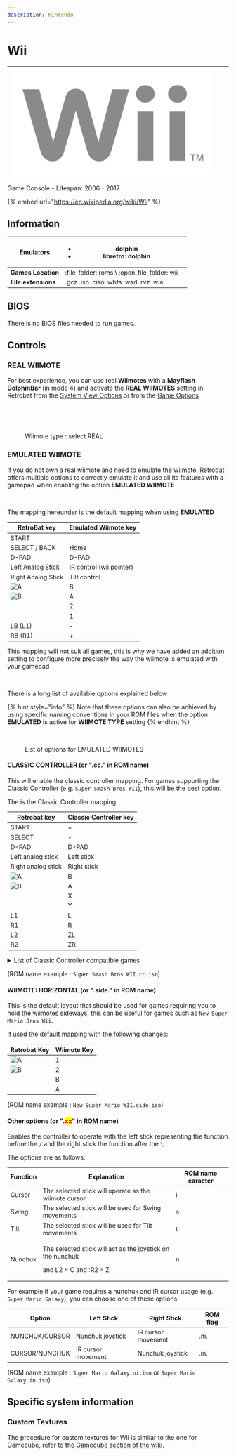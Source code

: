 ```yaml
---
description: Nintendo
---
```


# Wii

| <img src="https://raw.githubusercontent.com/fabricecaruso/es-theme-carbon/5149a33eed46b2af638b06119397d4023b75131f/art/logos/wii.svg" alt="" data-size="original"> |   |   |
| ------------------------------------------------------------------------------------------------------------------------------------------------------------------ | - | - |

Game Console - Lifespan: 2006 - 2017

{% embed url="https://en.wikipedia.org/wiki/Wii" %}

## Information

| **Emulators**       | <ul><li>dolphin</li><li>libretro: dolphin</li></ul> |   |
| ------------------- | --------------------------------------------------- | - |
| **Games Location**  | :file\_folder: roms \ :open\_file\_folder: wii      |   |
| **File extensions** | .gcz .iso .ciso .wbfs .wad .rvz .wia                |   |

## BIOS

There is no BIOS files needed to run games.

## Controls

### REAL WIIMOTE

For best experience, you can use real **Wiimotes** with a **Mayflash DolphinBar** (in mode 4) and activate the **REAL WIIMOTES** setting in Retrobat from the [System View Options](../../../../navigation/view-options.md) or from the [Game Options](../../../../navigation/game-options.md)

<figure><img src="https://i.imgur.com/0jC9b8z.png" alt=""><figcaption></figcaption></figure>

<figure><img src="https://i.imgur.com/FFWtrsV.png" alt=""><figcaption><p>Wiimote type : select REAL</p></figcaption></figure>

### EMULATED WIIMOTE

If you do not own a real wiimote and need to emulate the wiimote, Retrobat offers multiple options to correctly emulate it and use all its features with a gamepad when enabling the option **EMULATED WIIMOTE**

<figure><img src="https://i.imgur.com/ZrsVFNx.png" alt=""><figcaption></figcaption></figure>

The mapping hereunder is the default mapping when using **EMULATED**

| RetroBat key                                                                              | Emulated Wiimote key     |
| ----------------------------------------------------------------------------------------- | ------------------------ |
| START                                                                                     |                          |
| SELECT / BACK                                                                             | Home                     |
| D-PAD                                                                                     | D-PAD                    |
| Left Analog Stick                                                                         | IR control (wii pointer) |
| Right Analog Stick                                                                        | Tilt control             |
| ![A](<../../../../.gitbook/assets/image (1) (2) (1).png>)                                 | B                        |
| ![B](<../../../../.gitbook/assets/image (4) (1).png>)                                     | A                        |
| <img src="../../../../.gitbook/assets/image (3) (1) (2).png" alt="" data-size="original"> | 2                        |
| <img src="../../../../.gitbook/assets/image (2) (1) (1).png" alt="" data-size="line">     | 1                        |
| LB (L1)                                                                                   | -                        |
| RB (R1)                                                                                   | +                        |

This mapping will not suit all games, this is why we have added an addition setting to configure more precisely the way the wiimote is emulated with your gamepad

<figure><img src="https://i.imgur.com/XiT8CDQ.png" alt=""><figcaption></figcaption></figure>

There is a long list of available options explained below

{% hint style="info" %}
Note that these options can also be achieved by using specific naming conventions in your ROM files when the option **EMULATED** is active for **WIIMOTE TYPE** setting
{% endhint %}

<figure><img src="https://i.imgur.com/9r9NzJp.png" alt=""><figcaption><p>List of options for EMULATED WIIMOTES</p></figcaption></figure>

#### CLASSIC CONTROLLER (or ".cc." in ROM name)

This will enable the classic controller mapping. For games supporting the Classic Controller (e.g. `Super Smash Bros WII`), this will be the best option.

The is the Classic Controller mapping

| Retrobat key                                                                              | Classic Controller key |
| ----------------------------------------------------------------------------------------- | ---------------------- |
| START                                                                                     | +                      |
| SELECT                                                                                    | -                      |
| D-PAD                                                                                     | D-PAD                  |
| Left analog stick                                                                         | Left stick             |
| Right analog stick                                                                        | Right stick            |
| ![A](<../../../../.gitbook/assets/image (1) (2) (1).png>)                                 | B                      |
| ![B](<../../../../.gitbook/assets/image (4) (1).png>)                                     | A                      |
| <img src="../../../../.gitbook/assets/image (3) (1) (2).png" alt="" data-size="original"> | X                      |
| <img src="../../../../.gitbook/assets/image (2) (1) (1).png" alt="" data-size="line">     | Y                      |
| L1                                                                                        | L                      |
| R1                                                                                        | R                      |
| L2                                                                                        | ZL                     |
| R2                                                                                        | ZR                     |

<details>

<summary>List of Classic Controller compatible games</summary>

```
Blast Works: Build Trade Destroy
Bleach: Versus Crusade
Call of Duty: Black Ops
Call of Duty: Modern Warfare 3
Castlevania Judgment
Dokapon Kingdom
Dragon Ball Z: Budokai Tenkaichi 2
Dragon Ball Z: Budokai Tenkaichi 3
Fifa 09
Fifa 10
Fifa 15
Final Fantasy Crystal Chronicles: Echoes of Time
Fire Emblem: Radiant Dawn
Geometry Wars Galaxies
G.I. Joe: The Rise of Cobra
Grim Adventures of Billy & Mandy, The
Guilty Gear XX Accent Core
Harvest Moon: Tree of Tranquility
Kirby's Dream Collection
Mario Kart Wii
MLB Power Pros
MLB Power Pros 2008
Mortal Kombat: Armageddon
Monster Hunter Tri
Muramasa: The Demon Blade
MySims Racing
Naruto: Clash of Ninja Revolution 1
Naruto Shippuden: Clash of Ninja Revolution 3
Naruto Shippuuden Gekitou! Ninja Taisen EX
Naruto Shippuuden Gekitou! Ninja Taisen EX2
Naruto Shippuuden Gekitou! Ninja Taisen EX3
Need for Speed: Undercover
Newer Super Mario Bros Wii [HACK]
NHL 2k10
NiGHTS: Journey of Dreams
No More Heroes 2
Opoona
Pro Evolution Soccer 2009
Rampage: Total Destruction
Resident Evil Archives: Resident Evil
Resident Evil 4 Wii Edition
Rune Factory Frontier
Samurai Shodown Anthology
Sengoku Basara: Samurai Heroes
SNK Arcade Classics Vol. 1
Sonic Colors
Sonic Unleashed
SpongeBob's Truth or Square
Super Mario Kart Wii
Super Smash Bros. Brawl
Taiko No Tatsujin
Tatsunoko vs. Capcom: Cross Generation of Heroes
Teenage Mutant Ninja Turtles: Smash-Up
Tetris Party Deluxe
The Last Story
TNA Impact
Ultimate Shooting Collection
WWE SmackDown vs. Raw 2010
Victorious Boxers Revolution
Virtual Console Games
Pro Evolution Soccer 2010
Xenoblade Chronicles
Zhu Zhu Pets: Featuring the Wild Bunch
```

</details>

(ROM name example : `Super Smash Bros WII.cc.iso`)

#### WIIMOTE: HORIZONTAL (or ".side." in ROM name)

This is the default layout that should be used for games requiring you to hold the wiimotes sideways, this can be useful for games such as `New Super Mario Bros Wii`.

It used the default mapping with the following changes:

| Retrobat Key                                                                              | Wiimote Key |
| ----------------------------------------------------------------------------------------- | ----------- |
| ![A](<../../../../.gitbook/assets/image (1) (2) (1).png>)                                 | 1           |
| ![B](<../../../../.gitbook/assets/image (4) (1).png>)                                     | 2           |
| <img src="../../../../.gitbook/assets/image (3) (1) (2).png" alt="" data-size="original"> | B           |
| <img src="../../../../.gitbook/assets/image (2) (1) (1).png" alt="" data-size="line">     | A           |

(ROM name example : `New Super Mario WII.side.iso`)

#### Other options (or ".<mark style="color:red;">xx</mark>" in ROM name)

Enables the controller to operate with the left stick representing the function before the `/` and the right stick the function after the `\`.

The options are as follows:

| Function | Explanation                                                                                    | ROM name caracter |
| -------- | ---------------------------------------------------------------------------------------------- | ----------------- |
| Cursor   | The selected stick will operate as the wiimote cursor                                          | i                 |
| Swing    | The selected stick will be used for Swing movements                                            | s                 |
| Tilt     | The selected stick will be used for Tilt movements                                             | t                 |
| Nunchuk  | <p>The selected stick will act as the joystick on the nunchuk</p><p>and L2 = C and :R2 = Z</p> | n                 |

For example if your game requires a nunchuk and IR cursor usage (e.g. `Super Mario Galaxy`), you can choose one of these options:

| Option         | Left Stick         | Right Stick        | ROM flag |
| -------------- | ------------------ | ------------------ | -------- |
| NUNCHUK/CURSOR | Nunchuk joystick   | IR cursor movement | .ni.     |
| CURSOR/NUNCHUK | IR cursor movement | Nunchuk joystick   | .in.     |

(ROM name example : `Super Mario Galaxy.ni.iso` or `Super Mario Galaxy.in.iso`)

## Specific system information

### Custom Textures

The procedure for custom textures for Wii is similar to the one for Gamecube, refer to the [Gamecube section of the wiki](gamecube.md#custom-textures).
